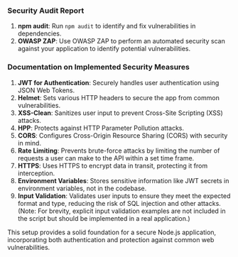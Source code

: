 ### Security Audit Report

1. **npm audit**: Run `npm audit` to identify and fix vulnerabilities in dependencies.
2. **OWASP ZAP**: Use OWASP ZAP to perform an automated security scan against your application to identify potential vulnerabilities.

### Documentation on Implemented Security Measures

1. **JWT for Authentication**: Securely handles user authentication using JSON Web Tokens.
2. **Helmet**: Sets various HTTP headers to secure the app from common vulnerabilities.
3. **XSS-Clean**: Sanitizes user input to prevent Cross-Site Scripting (XSS) attacks.
4. **HPP**: Protects against HTTP Parameter Pollution attacks.
5. **CORS**: Configures Cross-Origin Resource Sharing (CORS) with security in mind.
6. **Rate Limiting**: Prevents brute-force attacks by limiting the number of requests a user can make to the API within a set time frame.
7. **HTTPS**: Uses HTTPS to encrypt data in transit, protecting it from interception.
8. **Environment Variables**: Stores sensitive information like JWT secrets in environment variables, not in the codebase.
9. **Input Validation**: Validates user inputs to ensure they meet the expected format and type, reducing the risk of SQL injection and other attacks. (Note: For brevity, explicit input validation examples are not included in the script but should be implemented in a real application.)

This setup provides a solid foundation for a secure Node.js application, incorporating both authentication and protection against common web vulnerabilities.